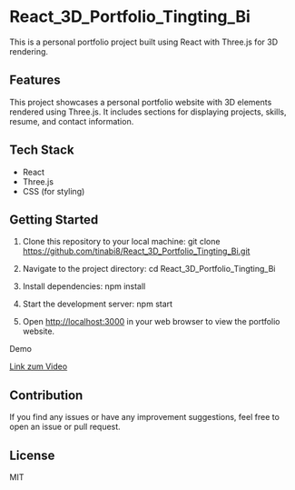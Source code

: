 # React_3D_Portfolio_Tingting_Bi

This is a personal portfolio project built using React with Three.js for 3D rendering.

## Features

This project showcases a personal portfolio website with 3D elements rendered using Three.js. It includes sections for displaying projects, skills, resume, and contact information.

## Tech Stack

- React
- Three.js
- CSS (for styling)

## Getting Started

1. Clone this repository to your local machine: git clone https://github.com/tinabi8/React_3D_Portfolio_Tingting_Bi.git

2. Navigate to the project directory: cd React_3D_Portfolio_Tingting_Bi

   
3. Install dependencies: npm install


4. Start the development server: npm start


5. Open [http://localhost:3000](http://localhost:3000) in your web browser to view the portfolio website.

Demo

[Link zum Video](https://github.com/tinabi8/React_3D_Portfolio_Tingting_Bi/raw/main/3D%20Portfolio_Tingting_Bi.mp4)


## Contribution

If you find any issues or have any improvement suggestions, feel free to open an issue or pull request.

## License

MIT








